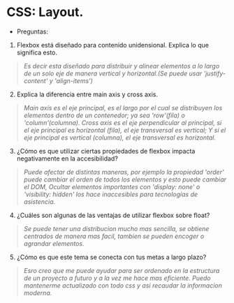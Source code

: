 # CSS: Layout.

- Preguntas:
1. Flexbox está diseñado para contenido unidensional. Explica lo que significa esto.
>_Es decir esta diseñado para distribuir y alinear elementos a lo largo de un solo eje de manera vertical y horizontal.(Se puede usar 'justify-content' y 'align-items')_
2. Explica la diferencia entre main axis y cross axis.
>_Main axis es el eje principal, es el largo por el cual se distribuyen los elementos dentro de un contenedor; ya sea 'row'(fila) o 'column'(columna)._
>_Cross axis es el eje perpendicular al principal, si el eje principal es horizontal (fila), el eje transversal es vertical; Y si el eje principal es vertical (columna), el eje transversal es horizontal._
3. ¿Cómo es que utilizar ciertas propiedades de flexbox impacta negativamente en la accesibilidad?
>_Puede afectar de distintas maneras, por ejemplo la propiedad 'order' puede cambiar el orden de todos los elementos y esto puede cambiar el DOM, Ocultar elementos importantes con 'display: none' o 'visibility: hidden' los hace inaccesibles para tecnologías de asistencia._
4. ¿Cuáles son algunas de las ventajas de utilizar flexbox sobre float?
>_Se puede tener una distribucion mucho mas sencilla, se obtiene centrados de manera mas facil, tambien se pueden encoger o agrandar elementos._
5. ¿Cómo es que este tema se conecta con tus metas a largo plazo?
>_Esro creo que me puede ayudar para ser ordenado en la estructura de un proyecto a futuro y a la vez me hace mas eficiente. Puedo mantenerme actualizado con todo css y asi recaudar la informacion moderna._

